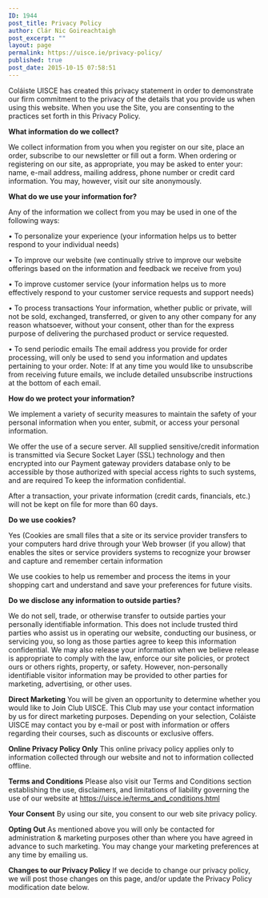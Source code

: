 ```yaml
---
ID: 1944
post_title: Privacy Policy
author: Clár Nic Goireachtaigh
post_excerpt: ""
layout: page
permalink: https://uisce.ie/privacy-policy/
published: true
post_date: 2015-10-15 07:58:51
---
```

Coláiste UISCE has created this privacy statement in order to demonstrate our firm commitment to the privacy of the details that you provide us when using this website. When you use the Site, you are consenting to the practices set forth in this Privacy Policy.

<strong>What information do we collect?</strong>

We collect information from you when you register on our site, place an order, subscribe to our newsletter or fill out a form. When ordering or registering on our site, as appropriate, you may be asked to enter your: name, e-mail address, mailing address, phone number or credit card information. You may, however, visit our site anonymously.

<strong>What do we use your information for?</strong>

Any of the information we collect from you may be used in one of the following ways:

• To personalize your experience
(your information helps us to better respond to your individual needs)

• To improve our website
(we continually strive to improve our website offerings based on the information and feedback we receive from you)

• To improve customer service
(your information helps us to more effectively respond to your customer service requests and support needs)

• To process transactions
Your information, whether public or private, will not be sold, exchanged, transferred, or given to any other company for any reason whatsoever, without your consent, other than for the express purpose of delivering the purchased product or service requested.

• To send periodic emails
The email address you provide for order processing, will only be used to send you information and updates pertaining to your order.
Note: If at any time you would like to unsubscribe from receiving future emails, we include detailed unsubscribe instructions at the bottom of each email.

<strong>How do we protect your information?</strong>

We implement a variety of security measures to maintain the safety of your personal information when you enter, submit, or access your personal information.

We offer the use of a secure server. All supplied sensitive/credit information is transmitted via Secure Socket Layer (SSL) technology and then encrypted into our Payment gateway providers database only to be accessible by those authorized with special access rights to such systems, and are required To  keep the information confidential.

After a transaction, your private information (credit cards, financials, etc.) will not be kept on file for more than 60 days.

<strong>Do we use cookies?</strong>

Yes (Cookies are small files that a site or its service provider transfers to your computers hard drive through your Web browser (if you allow) that enables the sites or service providers systems to recognize your browser and capture and remember certain information

We use cookies to help us remember and process the items in your shopping cart and understand and save your preferences for future visits.

<strong>Do we disclose any information to outside parties?</strong>

We do not sell, trade, or otherwise transfer to outside parties your personally identifiable information. This does not include trusted third parties who assist us in operating our website, conducting our business, or servicing you, so long as those parties agree to keep this information confidential. We may also release your information when we believe release is appropriate to comply with the law, enforce our site policies, or protect ours or others rights, property, or safety. However, non-personally identifiable visitor information may be provided to other parties for marketing, advertising, or other uses.

<strong>Direct Marketing</strong>
You will be given an opportunity to determine whether you would like to Join Club UISCE. This Club may  use your contact information by us for direct marketing purposes. Depending on your selection, Coláiste UISCE may contact you by e-mail or post with information or offers regarding their courses, such as discounts or exclusive offers.

<strong>Online Privacy Policy Only</strong>
This online privacy policy applies only to information collected through our website and not to information collected offline.

<strong>Terms and Conditions</strong>
Please also visit our Terms and Conditions section establishing the use, disclaimers, and limitations of liability governing the use of our website at <a href="https://uisce.ie/terms-conditions/">https://uisce.ie/terms_and_conditions.html</a>

<strong>Your Consent</strong>
By using our site, you consent to our web site privacy policy.

<strong>Opting Out</strong>
As mentioned above you will only be contacted for administration & marketing purposes other than where you have agreed in advance to such marketing. You may change your marketing preferences at any time by emailing us.

<strong>Changes to our Privacy Policy</strong>
If we decide to change our privacy policy, we will post those changes on this page, and/or update the Privacy Policy modification date below.